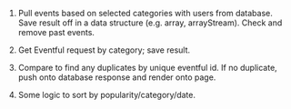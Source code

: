 1)	 Pull events based on selected categories with users from database.  Save result off in a data structure (e.g. array, arrayStream).  Check and remove past events.

2)	Get Eventful request by category; save result.

3)	Compare to find any duplicates by unique eventful id.  If no duplicate, push onto database response and render onto page.

4)	Some logic to sort by popularity/category/date.
